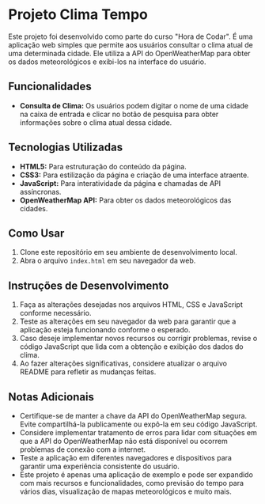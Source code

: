 # Projeto Clima Tempo

Este projeto foi desenvolvido como parte do curso "Hora de Codar". É uma aplicação web simples que permite aos usuários consultar o clima atual de uma determinada cidade. Ele utiliza a API do OpenWeatherMap para obter os dados meteorológicos e exibi-los na interface do usuário.

## Funcionalidades
- **Consulta de Clima:** Os usuários podem digitar o nome de uma cidade na caixa de entrada e clicar no botão de pesquisa para obter informações sobre o clima atual dessa cidade.

## Tecnologias Utilizadas
- **HTML5:** Para estruturação do conteúdo da página.
- **CSS3:** Para estilização da página e criação de uma interface atraente.
- **JavaScript:** Para interatividade da página e chamadas de API assíncronas.
- **OpenWeatherMap API:** Para obter os dados meteorológicos das cidades.

## Como Usar
1. Clone este repositório em seu ambiente de desenvolvimento local.
2. Abra o arquivo `index.html` em seu navegador da web.

## Instruções de Desenvolvimento
1. Faça as alterações desejadas nos arquivos HTML, CSS e JavaScript conforme necessário.
2. Teste as alterações em seu navegador da web para garantir que a aplicação esteja funcionando conforme o esperado.
3. Caso deseje implementar novos recursos ou corrigir problemas, revise o código JavaScript que lida com a obtenção e exibição dos dados do clima.
4. Ao fazer alterações significativas, considere atualizar o arquivo README para refletir as mudanças feitas.

## Notas Adicionais
- Certifique-se de manter a chave da API do OpenWeatherMap segura. Evite compartilhá-la publicamente ou expô-la em seu código JavaScript.
- Considere implementar tratamento de erros para lidar com situações em que a API do OpenWeatherMap não está disponível ou ocorrem problemas de conexão com a internet.
- Teste a aplicação em diferentes navegadores e dispositivos para garantir uma experiência consistente do usuário.
- Este projeto é apenas uma aplicação de exemplo e pode ser expandido com mais recursos e funcionalidades, como previsão do tempo para vários dias, visualização de mapas meteorológicos e muito mais.
